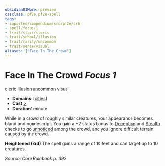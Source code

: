 ```yaml
---
obsidianUIMode: preview
cssclass: pf2e,pf2e-spell
tags:
- imported/compendium/src/pf2e/crb
- spell/focus/1
- trait/class/cleric
- trait/school/illusion
- trait/rarity/uncommon
- trait/sense/visual
aliases: ["Face In The Crowd"]
---
```

# Face In The Crowd *Focus 1*   
[cleric](rules/traits/cleric.md)  [illusion](illusion.md)  [uncommon](uncommon.md)  [visual](visual.md)  

- **Domains**: [[cities](../setting/domains.md#Cities)]
- **Cast** [>](chapter-9-playing-the-game.md#Actions "Single Action") 
- **Duration**1 minute

While in a crowd of roughly similar creatures, your appearance becomes bland and nondescript. You gain a +2 status bonus to [Deception](../skills.md#Deception) and [Stealth](../skills.md#Stealth) checks to go [unnoticed](conditions.md#Unnoticed) among the crowd, and you ignore difficult terrain caused by the crowd.

**Heightened (3rd)** The spell gains a range of 10 feet and can target up to 10 creatures.

*Source: Core Rulebook p. 392*